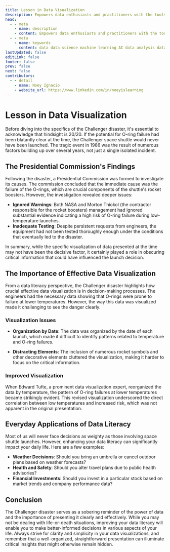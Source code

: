 ```yaml
---
title: Lesson in Data Visualization
description: Empowers data enthusiasts and practitioners with the tools and knowledge to unlock the potential of data.
head:
  - - meta
    - name: description
    - content: Empowers data enthusiasts and practitioners with the tools and knowledge to unlock the potential of data.
  - - meta
    - name: keywords
      content: data data science machine learning AI data analysis data-driven data enthusiasts data practitioners
lastUpdated: false
editLink: false
footer: false
prev: false
next: false
contributors:
  - - detail
    - name: Noey Ignacio
    - website_url: https://www.linkedin.com/in/noeyislearning
---
```


# Lesson in Data Visualization

Before diving into the specifics of the Challenger disaster, it's essential to acknowledge that hindsight is 20/20. If the potential for O-ring failure had been blatantly clear at the time, the Challenger space shuttle would never have been launched. The tragic event in 1986 was the result of numerous factors building up over several years, not just a single isolated incident.

## The Presidential Commission's Findings

Following the disaster, a Presidential Commission was formed to investigate its causes. The commission concluded that the immediate cause was the failure of the O-rings, which are crucial components of the shuttle's rocket boosters. However, the investigation revealed deeper issues:

- **Ignored Warnings**: Both NASA and Morton Thiokol (the contractor responsible for the rocket boosters) management had ignored substantial evidence indicating a high risk of O-ring failure during low-temperature launches.
- **Inadequate Testing**: Despite persistent requests from engineers, the equipment had not been tested thoroughly enough under the conditions that eventually led to the disaster.

In summary, while the specific visualization of data presented at the time may not have been the decisive factor, it certainly played a role in obscuring critical information that could have influenced the launch decision.

## The Importance of Effective Data Visualization

From a data literacy perspective, the Challenger disaster highlights how crucial effective data visualization is in decision-making processes. The engineers had the necessary data showing that O-rings were prone to failure at lower temperatures. However, the way this data was visualized made it challenging to see the danger clearly.

### Visualization Issues

- **Organization by Date**: The data was organized by the date of each launch, which made it difficult to identify patterns related to temperature and O-ring failures.

- **Distracting Elements**: The inclusion of numerous rocket symbols and other decorative elements cluttered the visualization, making it harder to focus on the critical information.

### Improved Visualization

When Edward Tufte, a prominent data visualization expert, reorganized the data by temperature, the pattern of O-ring failures at lower temperatures became strikingly evident. This revised visualization underscored the direct correlation between low temperatures and increased risk, which was not apparent in the original presentation.

## Everyday Applications of Data Literacy

Most of us will never face decisions as weighty as those involving space shuttle launches. However, enhancing your data literacy can significantly impact your daily life. Here are a few examples:

- **Weather Decisions**: Should you bring an umbrella or cancel outdoor plans based on weather forecasts?
- **Health and Safety**: Should you alter travel plans due to public health advisories?
- **Financial Investments**: Should you invest in a particular stock based on market trends and company performance data?

## Conclusion

The Challenger disaster serves as a sobering reminder of the power of data and the importance of presenting it clearly and effectively. While you may not be dealing with life-or-death situations, improving your data literacy will enable you to make better-informed decisions in various aspects of your life. Always strive for clarity and simplicity in your data visualizations, and remember that a well-organized, straightforward presentation can illuminate critical insights that might otherwise remain hidden.
